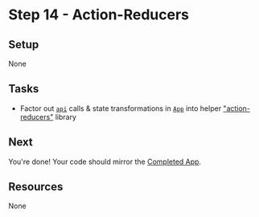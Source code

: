 # Step 14 - Action-Reducers

## Setup

None

## Tasks

- Factor out [`api`](src/api/index.js) calls & state transformations in [`App`](src/containers/App.js) into helper ["action-reducers"](src/action-reducers/index.js) library

## Next

You're done! Your code should mirror the [Completed App](../final/).

## Resources

None
